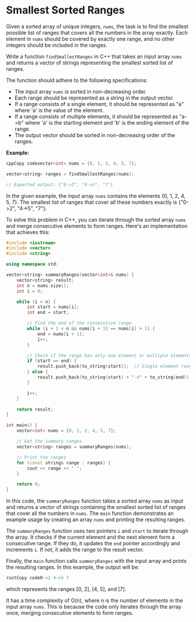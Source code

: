 # Smallest Sorted Ranges

Given a sorted array of unique integers, `nums`, the task is to find the smallest possible list of ranges that covers all the numbers in the array exactly. Each element in `nums` should be covered by exactly one range, and no other integers should be included in the ranges.

Write a function `findSmallestRanges` in C++ that takes an input array `nums` and returns a vector of strings representing the smallest sorted list of ranges.

The function should adhere to the following specifications:

* The input array `nums` is sorted in non-decreasing order.
* Each range should be represented as a string in the output vector.
* If a range consists of a single element, it should be represented as "a" where 'a' is the value of the element.
* If a range consists of multiple elements, it should be represented as "a->b" where 'a' is the starting element and 'b' is the ending element of the range.
* The output vector should be sorted in non-decreasing order of the ranges.

**Example:**

```cpp
cppCopy codevector<int> nums = {0, 1, 2, 4, 5, 7};

vector<string> ranges = findSmallestRanges(nums);

// Expected output: {"0->2", "4->5", "7"}
```

In the given example, the input array `nums` contains the elements {0, 1, 2, 4, 5, 7}. The smallest list of ranges that cover all these numbers exactly is {"0->2", "4->5", "7"}.

To solve this problem in C++, you can iterate through the sorted array `nums` and merge consecutive elements to form ranges. Here's an implementation that achieves this:

```cpp
#include <iostream>
#include <vector>
#include <string>

using namespace std;

vector<string> summaryRanges(vector<int>& nums) {
    vector<string> result;
    int n = nums.size();
    int i = 0;

    while (i < n) {
        int start = nums[i];
        int end = start;

        // Find the end of the consecutive range
        while (i + 1 < n && nums[i + 1] == nums[i] + 1) {
            end = nums[i + 1];
            i++;
        }

        // Check if the range has only one element or multiple elements
        if (start == end) {
            result.push_back(to_string(start));  // Single element range
        } else {
            result.push_back(to_string(start) + "->" + to_string(end));  // Multiple element range
        }

        i++;
    }

    return result;
}

int main() {
    vector<int> nums = {0, 1, 2, 4, 5, 7};

    // Get the summary ranges
    vector<string> ranges = summaryRanges(nums);

    // Print the ranges
    for (const string& range : ranges) {
        cout << range << " ";
    }

    return 0;
}

```

In this code, the `summaryRanges` function takes a sorted array `nums` as input and returns a vector of strings containing the smallest sorted list of ranges that cover all the numbers in `nums`. The `main` function demonstrates an example usage by creating an array `nums` and printing the resulting ranges.

The `summaryRanges` function uses two pointers `i` and `start` to iterate through the array. It checks if the current element and the next element form a consecutive range. If they do, it updates the `end` pointer accordingly and increments `i`. If not, it adds the range to the result vector.

Finally, the `main` function calls `summaryRanges` with the input array and prints the resulting ranges. In this example, the output will be:

```rust
rustCopy code0->2 4->5 7
```

which represents the ranges \[0, 2], \[4, 5], and \[7].

It has a time complexity of O(n), where n is the number of elements in the input array `nums`. This is because the code only iterates through the array once, merging consecutive elements to form ranges.
